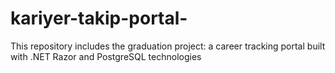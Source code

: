 # kariyer-takip-portal-
This repository includes the graduation project: a career tracking portal built with .NET Razor and PostgreSQL technologies
